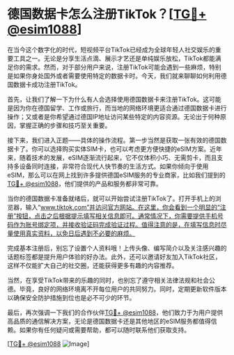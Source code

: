 # 德国数据卡怎么注册TikTok？[[TG💪+ @esim1088](https://t.me/s/esim1088)]

在当今这个数字化的时代，短视频平台TikTok已经成为全球年轻人社交娱乐的重要工具之一。无论是分享生活点滴、展示才艺还是单纯娱乐放松，TikTok都能满足你的需求。然而，对于部分用户来说，注册TikTok可能会遇到一些麻烦，特别是如果你身处国外或者需要使用特定的数据卡时。今天，我们就来聊聊如何利用德国数据卡成功注册TikTok。

首先，让我们了解一下为什么有人会选择使用德国数据卡来注册TikTok。这可能是因为你在德国留学、工作或旅行，而当地的网络环境更适合通过德国数据卡进行操作；又或者是你希望通过德国IP地址访问某些特定的内容资源。无论出于何种原因，掌握正确的步骤和技巧至关重要。

接下来，我们进入正题——具体的操作流程。第一步当然是获取一张有效的德国数据卡了。你可以选择购买实体SIM卡，也可以考虑更方便快捷的eSIM方案。近年来，随着技术的发展，eSIM逐渐流行起来，它不仅体积小巧、无需剪卡，而且支持多设备同时连接，非常符合现代人快节奏的生活方式。如果你倾向于使用eSIM，那么可以在网上找到许多提供德国eSIM服务的专业商家，比如我们提到的[TG💪+ @esim1088](https://t.me/s/esim1088)，他们提供的产品和服务都非常可靠。

当你的德国数据卡准备就绪后，就可以开始尝试注册TikTok了。打开手机上的浏览器，输入“www.tiktok.com”并访问官方网站。在这里，你会看到一个明显的“注册”按钮，点击之后根据提示填写相关信息即可。通常情况下，你需要提供手机号码作为账号绑定项，并接收验证码完成验证过程。值得注意的是，在填写信息时尽量使用真实资料，以免日后遇到不必要的麻烦。

完成基本注册后，别忘了设置个人资料哦！上传头像、编写简介以及关注感兴趣的话题标签都是提升用户体验的好办法。此外，还可以邀请好友加入TikTok社区，这样不仅能扩大自己的社交圈，还能获得更多有趣的内容推荐。

当然，在享受TikTok带来的乐趣的同时，也别忘了遵守相关法律法规和社会公德。毕竟，良好的网络环境离不开每位用户的共同努力。同时，定期更新软件版本以确保安全防护措施到位也是必不可少的环节。

最后，再次强调一下我们的合作伙伴[TG💪+ @esim1088](https://t.me/s/esim1088)，他们致力于为用户提供高品质的通信解决方案，无论是德国数据卡还是其他地区的eSIM服务都值得信赖。如果你有任何疑问或需要帮助，都可以随时联系他们获取支持。

[[TG💪+ @esim1088](https://t.me/s/esim1088) ![Image](https://i.postimg.cc/4NQfJmqS/Snipaste-2025-05-13-00-14-12.png)]